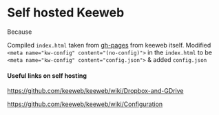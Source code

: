 Self hosted Keeweb
======

Because

Compiled `index.html` taken from [gh-pages](https://github.com/keeweb/keeweb/tree/gh-pages) from keeweb itself. 
Modified `<meta name="kw-config" content="(no-config)">` in the `index.html` to be `<meta name="kw-config" content="config.json">` & added `config.json`


#### Useful links on self hosting
https://github.com/keeweb/keeweb/wiki/Dropbox-and-GDrive

https://github.com/keeweb/keeweb/wiki/Configuration
